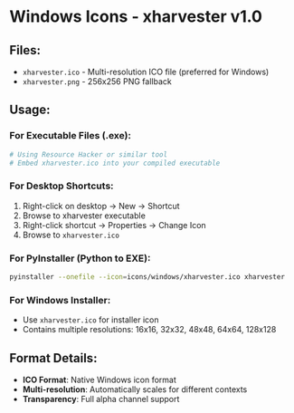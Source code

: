 # Windows Icons - xharvester v1.0

## Files:
- `xharvester.ico` - Multi-resolution ICO file (preferred for Windows)
- `xharvester.png` - 256x256 PNG fallback

## Usage:

### For Executable Files (.exe):
```bash
# Using Resource Hacker or similar tool
# Embed xharvester.ico into your compiled executable
```

### For Desktop Shortcuts:
1. Right-click on desktop → New → Shortcut
2. Browse to xharvester executable
3. Right-click shortcut → Properties → Change Icon
4. Browse to `xharvester.ico`

### For PyInstaller (Python to EXE):
```bash
pyinstaller --onefile --icon=icons/windows/xharvester.ico xharvester
```

### For Windows Installer:
- Use `xharvester.ico` for installer icon
- Contains multiple resolutions: 16x16, 32x32, 48x48, 64x64, 128x128

## Format Details:
- **ICO Format**: Native Windows icon format
- **Multi-resolution**: Automatically scales for different contexts
- **Transparency**: Full alpha channel support